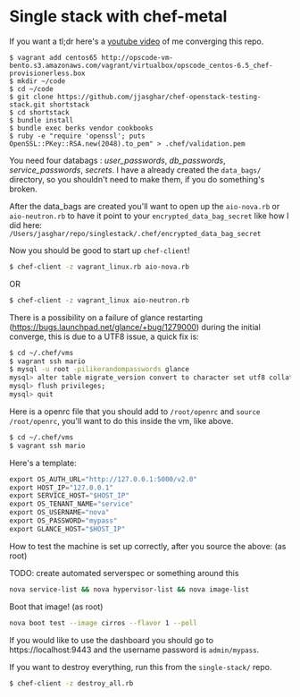 # Single stack with chef-metal

If you want a tl;dr here's a [youtube video](https://www.youtube.com/watch?v=GBtIRfvLzW0) of me converging this repo.

```shell
$ vagrant add centos65 http://opscode-vm-bento.s3.amazonaws.com/vagrant/virtualbox/opscode_centos-6.5_chef-provisionerless.box
$ mkdir ~/code
$ cd ~/code
$ git clone https://github.com/jjasghar/chef-openstack-testing-stack.git shortstack
$ cd shortstack
$ bundle install
$ bundle exec berks vendor cookbooks
$ ruby -e "require 'openssl'; puts OpenSSL::PKey::RSA.new(2048).to_pem" > .chef/validation.pem
```

You need four databags : *user_passwords*, *db_passwords*, *service_passwords*, *secrets*. I have a already created
the `data_bags/` directory, so you shouldn't need to make them, if you do something's broken.

After the data_bags are created you'll want to open up the `aio-nova.rb` or `aio-neutron.rb` to have it point to your
 `encrypted_data_bag_secret` like how I did here: `/Users/jasghar/repo/singlestack/.chef/encrypted_data_bag_secret`

Now you should be good to start up `chef-client`!

```bash
$ chef-client -z vagrant_linux.rb aio-nova.rb
```
OR
```bash
$ chef-client -z vagrant_linux aio-neutron.rb
```

There is a possibility on a failure of glance restarting (https://bugs.launchpad.net/glance/+bug/1279000) during the
initial converge, this is due to a UTF8 issue, a quick fix is:

```bash
$ cd ~/.chef/vms
$ vagrant ssh mario
$ mysql -u root -pilikerandompasswords glance
mysql> alter table migrate_version convert to character set utf8 collate utf8_unicode_ci;
mysql> flush privileges;
mysql> quit
```

Here is a openrc file that you should add to `/root/openrc` and `source /root/openrc`, you'll want to do this
inside the vm, like above.

```bash
$ cd ~/.chef/vms
$ vagrant ssh mario
```

Here's a template:

```python
export OS_AUTH_URL="http://127.0.0.1:5000/v2.0"
export HOST_IP="127.0.0.1"
export SERVICE_HOST="$HOST_IP"
export OS_TENANT_NAME="service"
export OS_USERNAME="nova"
export OS_PASSWORD="mypass"
export GLANCE_HOST="$HOST_IP"
```

How to test the machine is set up correctly, after you source the above: (as root)

TODO: create automated serverspec or something around this

```bash
nova service-list && nova hypervisor-list && nova image-list
```

Boot that image! (as root)

```bash
nova boot test --image cirros --flavor 1 --poll
```

If you would like to use the dashboard you should go to https://localhost:9443 and the username password is `admin/mypass`.


If you want to destroy everything, run this from the `single-stack/` repo.

```bash
$ chef-client -z destroy_all.rb
```
